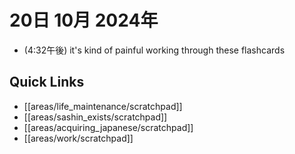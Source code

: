 # 20日 10月 2024年
- (4:32午後) it's kind of painful working through these flashcards




## Quick Links
- [[areas/life_maintenance/scratchpad]]
- [[areas/sashin_exists/scratchpad]]
- [[areas/acquiring_japanese/scratchpad]]
- [[areas/work/scratchpad]]
